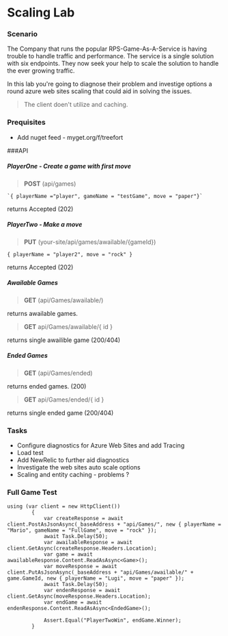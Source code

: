 # Scaling Lab

### Scenario

The Company that runs the popular RPS-Game-As-A-Service is having trouble to handle traffic and performance.
The service is a single solution with six endpoints. They now seek your help to scale the solution to handle the ever growing traffic.

In this lab you're going to diagnose their problem and investige options a round azure web sites scaling that could aid in solving the issues.

> The client doen't utilize and caching.

### Prequisites

- Add nuget feed - myget.org/f/treefort

###API

##### PlayerOne - Create a game with first move
> **POST** (api/games) 

	`{ playerName ="player", gameName = "testGame", move = "paper"}`

returns Accepted (202)

##### PlayerTwo - Make a move
> **PUT** (your-site/api/games/awailable/{gameId})

    { playerName = "player2", move = "rock" }

returns Accepted (202)

##### Awailable Games

>**GET** (api/Games/awailable/)

returns awailable games.

>**GET** api/Games/awailable/{ id }

returns single awailible game (200/404)

##### Ended Games

>**GET** (api/Games/ended)

returns ended games. (200)


>**GET** api/Games/ended/{ id }

returns single ended game (200/404)

### Tasks
- Configure diagnostics for Azure Web Sites and add Tracing
- Load test
- Add NewRelic to further aid diagnostics
- Investigate the web sites auto scale options
- Scaling and entity caching - problems ?


### Full Game Test

 	using (var client = new HttpClient())
            {
                var createResponse = await client.PostAsJsonAsync(_baseAddress + "api/Games/", new { playerName = "Mario", gameName = "FullGame", move = "rock" });
                await Task.Delay(50);
                var awailableResponse = await client.GetAsync(createResponse.Headers.Location);
                var game = await awailableResponse.Content.ReadAsAsync<Game>();
                var moveResponse = await client.PutAsJsonAsync(_baseAddress + "api/Games/awailable/" + game.GameId, new { playerName = "Lugi", move = "paper" });
                await Task.Delay(50);
                var endenResponse = await client.GetAsync(moveResponse.Headers.Location);
                var endGame = await endenResponse.Content.ReadAsAsync<EndedGame>();

                Assert.Equal("PlayerTwoWin", endGame.Winner);     
            } 